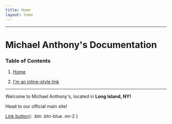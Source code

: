 ```yaml
---
title: Home
layout: home
---
```


---
# Michael Anthony's Documentation


### Table of Contents

1. [Home](https://docs.calsearching.in)

2. [I'm an inline-style link](https://docs.calsearching.in/web.html)

---

Welcome to Michael Anthony's, located in **Long Island, NY!**


Head to our official main site!


[Link button](http://michaelanthonyspizzany.com/){: .btn .btn-blue .mr-2 }
